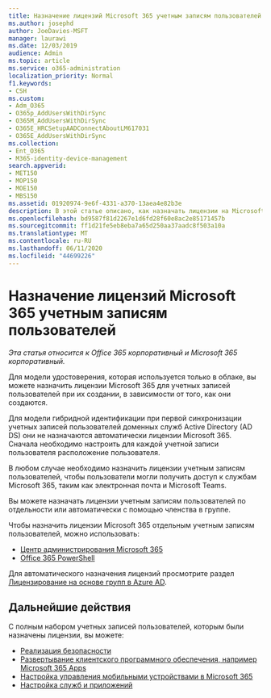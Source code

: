 ```yaml
---
title: Назначение лицензий Microsoft 365 учетным записям пользователей
ms.author: josephd
author: JoeDavies-MSFT
manager: laurawi
ms.date: 12/03/2019
audience: Admin
ms.topic: article
ms.service: o365-administration
localization_priority: Normal
f1.keywords:
- CSH
ms.custom:
- Adm_O365
- O365p_AddUsersWithDirSync
- O365M_AddUsersWithDirSync
- O365E_HRCSetupAADConnectAboutLM617031
- O365E_AddUsersWithDirSync
ms.collection:
- Ent_O365
- M365-identity-device-management
search.appverid:
- MET150
- MOP150
- MOE150
- MBS150
ms.assetid: 01920974-9e6f-4331-a370-13aea4e82b3e
description: В этой статье описано, как назначать лицензии на Microsoft 365 для учетных записей пользователей по отдельности или в зависимости от принадлежности к группе.
ms.openlocfilehash: bd9587f81d2267e1d6fd28f60e8ac2e85171457b
ms.sourcegitcommit: ff1d21fe5eb8eba7a65d250aa37aadc8f503a10a
ms.translationtype: MT
ms.contentlocale: ru-RU
ms.lasthandoff: 06/11/2020
ms.locfileid: "44699226"
---
```

# <a name="assign-microsoft-365-licenses-to-user-accounts"></a>Назначение лицензий Microsoft 365 учетным записям пользователей

*Эта статья относится к Office 365 корпоративный и Microsoft 365 корпоративный.*

Для модели удостоверения, которая используется только в облаке, вы можете назначить лицензии Microsoft 365 для учетных записей пользователей при их создании, в зависимости от того, как они создаются.

Для модели гибридной идентификации при первой синхронизации учетных записей пользователей доменных служб Active Directory (AD DS) они не назначаются автоматически лицензии Microsoft 365. Сначала необходимо настроить для каждой учетной записи пользователя расположение пользователя.

В любом случае необходимо назначить лицензии учетным записям пользователей, чтобы пользователи могли получить доступ к службам Microsoft 365, таким как электронная почта и Microsoft Teams.

Вы можете назначать лицензии учетным записям пользователей по отдельности или автоматически с помощью членства в группе.

Чтобы назначить лицензии Microsoft 365 отдельным учетным записям пользователей, можно использовать:

- [Центр администрирования Microsoft 365](https://docs.microsoft.com/office365/admin/subscriptions-and-billing/assign-licenses-to-users)
- [Office 365 PowerShell](https://docs.microsoft.com/office365/enterprise/powershell/assign-licenses-to-user-accounts-with-office-365-powershell)

Для автоматического назначения лицензий просмотрите раздел [Лицензирование на основе групп в Azure AD](https://docs.microsoft.com/azure/active-directory/fundamentals/active-directory-licensing-whatis-azure-portal).

## <a name="next-steps"></a>Дальнейшие действия

С полным набором учетных записей пользователей, которым были назначены лицензии, вы можете:

- [Реализация безопасности](https://docs.microsoft.com/microsoft-365/security/office-365-security/security-roadmap)
- [Развертывание клиентского программного обеспечения, например Microsoft 365 Apps](https://docs.microsoft.com/DeployOffice/deployment-guide-microsoft-365-apps)
- [Настройка управления мобильными устройствами в Microsoft 365](https://support.office.com/article/set-up-mobile-device-management-mdm-in-office-365-dd892318-bc44-4eb1-af00-9db5430be3cd)
- [Настройка служб и приложений](configure-services-and-applications.md)
